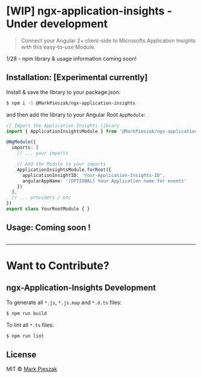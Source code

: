 # [WIP] ngx-application-insights - Under development

> Connect your Angular 2+ client-side to Microsofts Application Insights with this easy-to-use Module. 

1/28 - npm library & usage information coming soon!

## Installation: [Experimental currently]

Install & save the library to your package.json:

```bash
$ npm i -S @MarkPieszak/ngx-application-insights
```

and then add the library to your Angular Root `AppModule`:

```typescript
// Import the Application Insights library
import { ApplicationInsightsModule } from '@MarkPieszak/ngx-application-insights';

@NgModule({
  imports: [
    // ... your imports

    // Add the Module to your imports 
    ApplicationInsightsModule.forRoot({ 
      applicationInsightID: 'Your-Application-Insights-ID', 
      angularAppName: '[OPTIONAL] Your Application name for events'
    })
  ],
  // ... providers / etc
})
export class YourRootModule { }
```

## Usage: Coming soon !

```typescript


```

---

# Want to Contribute?

## ngx-Application-Insights Development

To generate all `*.js`, `*.js.map` and `*.d.ts` files:

```bash
$ npm run build
```

To lint all `*.ts` files:

```bash
$ npm run lint
```

## License

MIT © [Mark Pieszak](mailto:mpieszak84@gmail.com)

